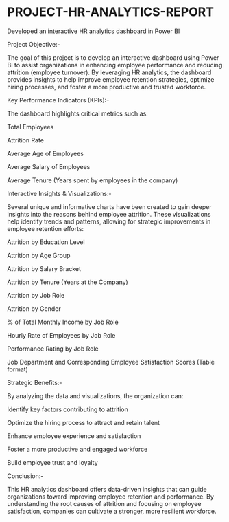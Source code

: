 # PROJECT-HR-ANALYTICS-REPORT
Developed an interactive HR analytics dashboard in Power BI

Project Objective:-

The goal of this project is to develop an interactive dashboard using Power BI to assist organizations in enhancing employee performance and reducing attrition (employee turnover). By leveraging HR analytics, the dashboard provides insights to help improve employee retention strategies, optimize hiring processes, and foster a more productive and trusted workforce.

Key Performance Indicators (KPIs):-

The dashboard highlights critical metrics such as:

Total Employees

Attrition Rate

Average Age of Employees

Average Salary of Employees

Average Tenure (Years spent by employees in the company)

Interactive Insights & Visualizations:-

Several unique and informative charts have been created to gain deeper insights into the reasons behind employee attrition. These visualizations help identify trends and patterns, allowing for strategic improvements in employee retention efforts:

Attrition by Education Level

Attrition by Age Group

Attrition by Salary Bracket

Attrition by Tenure (Years at the Company)

Attrition by Job Role

Attrition by Gender

% of Total Monthly Income by Job Role

Hourly Rate of Employees by Job Role

Performance Rating by Job Role

Job Department and Corresponding Employee Satisfaction Scores (Table format)

Strategic Benefits:-

By analyzing the data and visualizations, the organization can:

Identify key factors contributing to attrition

Optimize the hiring process to attract and retain talent

Enhance employee experience and satisfaction

Foster a more productive and engaged workforce

Build employee trust and loyalty

Conclusion:-

This HR analytics dashboard offers data-driven insights that can guide organizations toward improving employee retention and performance. By understanding the root causes of attrition and focusing on employee satisfaction, companies can cultivate a stronger, more resilient workforce.

